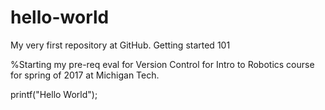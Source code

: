 # hello-world
My very first repository at GitHub. Getting started 101

%Starting my pre-req eval for Version Control for Intro to Robotics course for spring of 2017 at Michigan Tech.

printf("Hello World");

